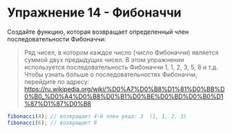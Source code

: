 # Упражнение 14 - Фибоначчи

Создайте функцию, которая возвращает определенный член последовательности Фибоначчи:

> Ряд чисел, в котором каждое число (число Фибоначчи) является суммой двух предыдущих чисел.
> В этом упражнении используется последовательность Фибоначчи 1, 1, 2, 3, 5, 8 и т.д.
> Чтобы узнать больше о последовательностях Фибоначчи, перейдите по адресу: https://ru.wikipedia.org/wiki/%D0%A7%D0%B8%D1%81%D0%BB%D0%B0_%D0%A4%D0%B8%D0%B1%D0%BE%D0%BD%D0%B0%D1%87%D1%87%D0%B8

```javascript
fibonacci(4); // возвращает 4-й член ряда: 3  (1, 1, 2, 3)
fibonacci(6); // возвращает 8
```